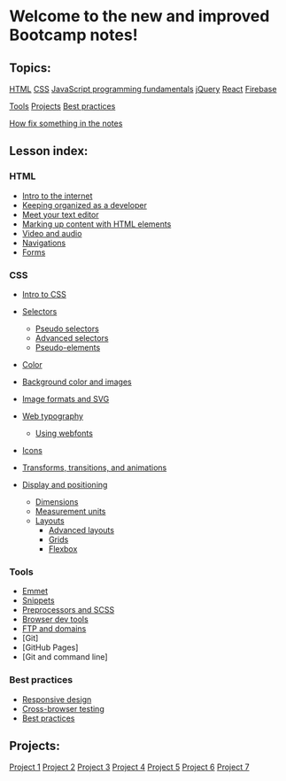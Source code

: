 # Welcome to the new and improved Bootcamp notes!

## Topics:
[HTML](https://github.com/HackerYou/bootcamp-notes/tree/master/01-html)
[CSS](https://github.com/HackerYou/bootcamp-notes/tree/master/03-css)
[JavaScript programming fundamentals]()
[jQuery]()
[React]()
[Firebase]()

[Tools]()
[Projects]()
[Best practices]()

[How fix something in the notes]()

## Lesson index:


<!-- ## How to submit a pull request

Create a branch in your command line `git `

Put the name of the lesson you're editing in the branch name, prepended by the word `fix`. Like this: `fix-03-css/3.12-advanced-layouts`.

Please use [the style guide](https://github.com/HackerYou/no-repeat-bootcamp-notes-2018/blob/master/style-guide.md) for the notes.

If you've never written in Markdown before, take a look at this [Markdown cheatsheet](https://github.com/adam-p/markdown-here/wiki/Markdown-Cheatsheet). -->


### HTML
  * [Intro to the internet](https://github.com/HackerYou/bootcamp-notes/blob/master/01-html/1.1-intro-to-the-internet.md)
  * [Keeping organized as a developer](https://github.com/HackerYou/bootcamp-notes/blob/master/01-html/1.2-keeping-organized-as-a-developer.md)  
  * [Meet your text editor](https://github.com/HackerYou/bootcamp-notes/blob/master/01-html/1.3-meet-your-text-editor.md)
  * [Marking up content with HTML elements](https://github.com/HackerYou/bootcamp-notes/blob/master/01-html/1.4-marking-up-content-with-html-elements.md)
  * [Video and audio](https://github.com/HackerYou/bootcamp-notes/blob/master/01-html/1.5-video-and-audio.md)
  * [Navigations]()
  * [Forms]()

### CSS
  * [Intro to CSS](https://github.com/HackerYou/bootcamp-notes/blob/master/03-css/3.1-intro-to-css.md)
  * [Selectors]()
    * [Pseudo selectors]()
    * [Advanced selectors]()
    * [Pseudo-elements]()
  * [Color]()
  * [Background color and images]()
  * [Image formats and SVG]()
  * [Web typography]()
    * [Using webfonts]()
  * [Icons]()
  * [Transforms, transitions, and animations]()

  * [Display and positioning]()
    * [Dimensions]()
    * [Measurement units]() 
    * [Layouts](https://github.com/HackerYou/bootcamp-notes/blob/master/03-css/3.10-css-layouts.md)
      * [Advanced layouts]()
      * [Grids]()
      * [Flexbox]()

### Tools
  * [Emmet]()
  * [Snippets]()
  * [Preprocessors and SCSS]()
  * [Browser dev tools]()
  * [FTP and domains]()
  * [Git]
  * [GitHub Pages]
  * [Git and command line]

### Best practices
  * [Responsive design]()
  * [Cross-browser testing]()
  * [Best practices]()

## Projects:
[Project 1]()
[Project 2]()
[Project 3]()
[Project 4]()
[Project 5]()
[Project 6]()
[Project 7]()